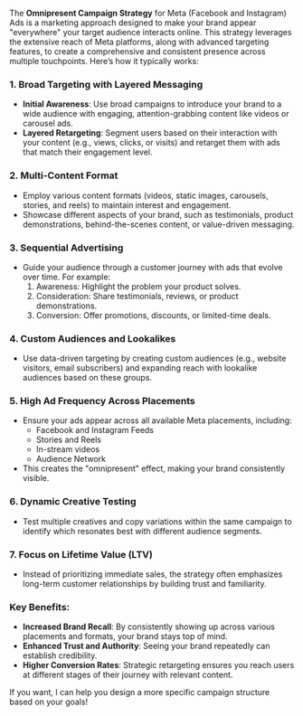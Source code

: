 The **Omnipresent Campaign Strategy** for Meta (Facebook and Instagram) Ads is a marketing approach designed to make your brand appear "everywhere" your target audience interacts online. This strategy leverages the extensive reach of Meta platforms, along with advanced targeting features, to create a comprehensive and consistent presence across multiple touchpoints. Here’s how it typically works:

### 1. **Broad Targeting with Layered Messaging**
   - **Initial Awareness**: Use broad campaigns to introduce your brand to a wide audience with engaging, attention-grabbing content like videos or carousel ads.
   - **Layered Retargeting**: Segment users based on their interaction with your content (e.g., views, clicks, or visits) and retarget them with ads that match their engagement level.

### 2. **Multi-Content Format**
   - Employ various content formats (videos, static images, carousels, stories, and reels) to maintain interest and engagement.
   - Showcase different aspects of your brand, such as testimonials, product demonstrations, behind-the-scenes content, or value-driven messaging.

### 3. **Sequential Advertising**
   - Guide your audience through a customer journey with ads that evolve over time. For example:
     1. Awareness: Highlight the problem your product solves.
     2. Consideration: Share testimonials, reviews, or product demonstrations.
     3. Conversion: Offer promotions, discounts, or limited-time deals.

### 4. **Custom Audiences and Lookalikes**
   - Use data-driven targeting by creating custom audiences (e.g., website visitors, email subscribers) and expanding reach with lookalike audiences based on these groups.

### 5. **High Ad Frequency Across Placements**
   - Ensure your ads appear across all available Meta placements, including:
     - Facebook and Instagram Feeds
     - Stories and Reels
     - In-stream videos
     - Audience Network
   - This creates the "omnipresent" effect, making your brand consistently visible.

### 6. **Dynamic Creative Testing**
   - Test multiple creatives and copy variations within the same campaign to identify which resonates best with different audience segments.

### 7. **Focus on Lifetime Value (LTV)**
   - Instead of prioritizing immediate sales, the strategy often emphasizes long-term customer relationships by building trust and familiarity.

### Key Benefits:
   - **Increased Brand Recall**: By consistently showing up across various placements and formats, your brand stays top of mind.
   - **Enhanced Trust and Authority**: Seeing your brand repeatedly can establish credibility.
   - **Higher Conversion Rates**: Strategic retargeting ensures you reach users at different stages of their journey with relevant content.

If you want, I can help you design a more specific campaign structure based on your goals!